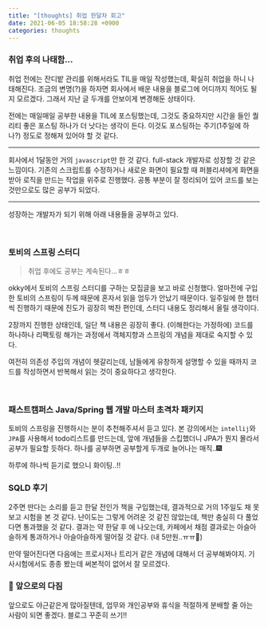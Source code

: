 ```yaml
---
title: "[thoughts] 취업 한달차 회고"
date: 2021-06-05 18:58:28 +0900
categories: thoughts
---
```




### 취업 후의 나태함...

취업 전에는 잔디밭 관리를 위해서라도 TIL을 매일 작성했는데, 확실히 취업을 하니 나태해진다. 조금의 변명(?)을 하자면 회사에서 배운 내용을 블로그에 어디까지 적어도 될지 모르겠다. 그래서 지난 글 두개를 안보이게 변경해둔 상태이다.

전에는 매일매일 공부한 내용을 TIL에 포스팅했는데, 그것도 중요하지만 시간을 들인 퀄리티 좋은 포스팅 하나가 더 낫다는 생각이 든다. 이것도 포스팅하는 주기(1주일에 하나?) 정도로 정해져 있어야 할 것 같다.

---

회사에서 1달동안 거의 `javascript`만 한 것 같다. full-stack 개발자로 성장할 것 같은 느낌이다. 기존의 스크립트를 수정하거나 새로운 화면이 필요할 때 퍼블리셔에게 화면을 받아 로직을 만드는 작업을 위주로 진행했다. 공통 부분이 잘 정리되어 있어 코드를 보는 것만으로도 많은 공부가 되었다. 

---

성장하는 개발자가 되기 위해 아래 내용들을 공부하고 있다.



<br>

### 토비의 스프링 스터디

> 취업 후에도 공부는 계속된다...ㅎㅎ

okky에서 토비의 스프링 스터디를 구하는 모집글을 보고 바로 신청했다. 얼마전에 구입한 토비의 스프링이 두께 때문에 혼자서 읽을 엄두가 안났기 때문이다. 일주일에 한 챕터씩 진행하기 때문에 진도가 굉장히 벅찬 편인데, 스터디 내용도 정리해서 올릴 생각이다.

2장까지 진행한 상태인데, 일단 책 내용은 굉장히 좋다. (이해한다는 가정하에)
코드를 하나하나 리팩토링 해가는 과정에서 객체지향과 스프링의 개념을 제대로 숙지할 수 있다.

여전히 의존성 주입의 개념이 헷갈리는데, 남들에게 유창하게 설명할 수 있을 때까지 코드를 작성하면서 반복해서 읽는 것이 중요하다고 생각한다.



<br>

### 패스트캠퍼스  Java/Spring 웹 개발 마스터 초격차 패키지

토비의 스프링을 진행하시는 분이 추천해주셔서 듣고 있다. 본 강의에서는 `intellij`와 `JPA`를 사용해서 todo리스트를 만드는데, 앞에 개념들을 스킵했더니 JPA가 뭔지 몰라서 공부가 필요할 듯하다. 하나를 공부하면 공부할게 두개로 늘어나는 매직..🎆

하루에 하나씩 듣기로 했으니 화이팅..!!



### SQLD 후기

2주면 딴다는 소리를 듣고 한달 전인가 책을 구입했는데, 결과적으로 거의 1주일도 채 못보고 시험을 본 것 같다. 난이도는 그렇게 어려운 것 같진 않았는데, 책만 충실히 다 풀었다면 통과했을 것 같다. 결과는 약 한달 후 에 나오는데, 카페에서 채점 결과로는 아슬아슬하게 통과하거나 아슬아슬하게 떨어질 것 같다. (내 5만원..ㅠㅠ🤣)

만약 떨어진다면 다음에는 프로시저나 트리거 같은 개념에 대해서 더 공부해봐야지. 기사시험에서도 종종 봤는데 써본적이 없어서 잘 모르겠다.



### 👻 앞으로의 다짐

앞으로도 야근같은게 많아질텐데, 업무와 개인공부와 휴식을 적절하게 분배할 줄 아는 사람이 되면 좋겠다. 블로그 꾸준히 쓰기!!